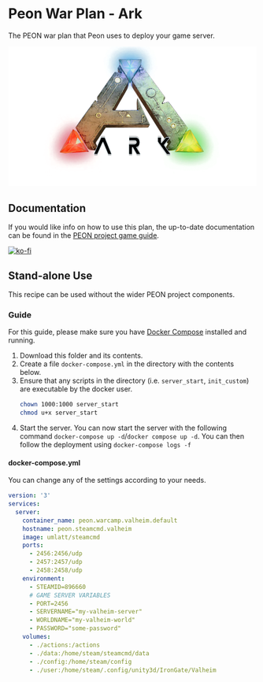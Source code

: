 # Peon War Plan - Ark

The PEON war plan that Peon uses to deploy your game server.

![Ark](./logo.png)

## Documentation

If you would like info on how to use this plan, the up-to-date documentation can be found in the [PEON project game guide](http://docs.warcamp.org/guides/games/ark/).

[![ko-fi](https://ko-fi.com/img/githubbutton_sm.svg)](https://ko-fi.com/K3K567ILJ)

## Stand-alone Use

This recipe can be used without the wider PEON project components.

### Guide

For this guide, please make sure you have [Docker Compose](https://docs.docker.com.zh.xy2401.com/v17.12/compose/install/) installed and running.

1. Download this folder and its contents.
2. Create a file `docker-compose.yml` in the directory with the contents below.
3. Ensure that any scripts in the directory (i.e. `server_start`, `init_custom`) are executable by the docker user.
    ```bash
    chown 1000:1000 server_start
    chmod u+x server_start
    ```
4. Start the server. You can now start the server with the following command `docker-compose up -d`/`docker compose up -d`. You can then follow the deployment using `docker-compose logs -f`

#### docker-compose.yml

You can change any of the settings according to your needs.

```yml
version: '3'
services:
  server:
    container_name: peon.warcamp.valheim.default
    hostname: peon.steamcmd.valheim
    image: umlatt/steamcmd
    ports:
      - 2456:2456/udp
      - 2457:2457/udp
      - 2458:2458/udp
    environment:
      - STEAMID=896660
      # GAME SERVER VARIABLES
      - PORT=2456
      - SERVERNAME="my-valheim-server"
      - WORLDNAME="my-valheim-world"
      - PASSWORD="some-password"
    volumes:
      - ./actions:/actions
      - ./data:/home/steam/steamcmd/data
      - ./config:/home/steam/config
      - ./user:/home/steam/.config/unity3d/IronGate/Valheim
```
